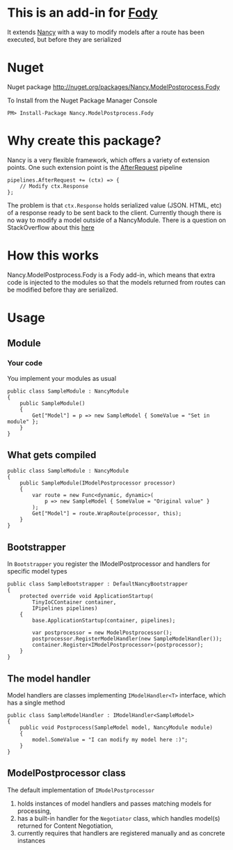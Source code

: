 # This is an add-in for [Fody](https://github.com/Fody/Fody/) 

It extends [Nancy](https://github.com/NancyFx/Nancy/) with a way to modify models after a route has been executed, but before they are serialized

# Nuget

Nuget package http://nuget.org/packages/Nancy.ModelPostprocess.Fody

To Install from the Nuget Package Manager Console 
    
    PM> Install-Package Nancy.ModelPostprocess.Fody
	
# Why create this package?
	
Nancy is a very flexible framework, which offers a variety of extension points. 
One such extension point is the [AfterRequest](https://github.com/NancyFx/Nancy/wiki/The-Application-Before%2C-After-and-OnError-pipelines) pipeline

	pipelines.AfterRequest += (ctx) => {
		// Modify ctx.Response
	};
	
The problem is that `ctx.Response` holds serialized value (JSON. HTML, etc) of a response ready to be sent back to the client. Currently though there is no way to modify a model outside of a NancyModule. There is a question on StackOverflow about this [here](http://stackoverflow.com/questions/19095350/nancy-modify-model-in-afterrequest-event)

# How this works

Nancy.ModelPostprocess.Fody is a Fody add-in, which means that extra code is injected to the modules so that the models returned from routes can be modified before thay are serialized. 
	
# Usage

## Module

### Your code

You implement your modules as usual

	public class SampleModule : NancyModule
    {
        public SampleModule()
        {
            Get["Model"] = p => new SampleModel { SomeValue = "Set in module" };
        }
    }

## What gets compiled

	public class SampleModule : NancyModule
    {
        public SampleModule(IModelPostprocessor processor)
        {
			var route = new Func<dynamic, dynamic>(
				p => new SampleModel { SomeValue = "Original value" }
			);
            Get["Model"] = route.WrapRoute(processor, this);
        }
    }

## Bootstrapper

In `Bootstrapper` you register the IModelPostprocessor and handlers for specific model types

	public class SampleBootstrapper : DefaultNancyBootstrapper
    {
        protected override void ApplicationStartup(
        	TinyIoCContainer container, 
			IPipelines pipelines)
        {
            base.ApplicationStartup(container, pipelines);

            var postprocessor = new ModelPostprocessor();
            postprocessor.RegisterModelHandler(new SampleModelHandler());
            container.Register<IModelPostprocessor>(postprocessor);
        }
    }
	
## The model handler

Model handlers are classes implementing `IModelHandler<T>` interface, which has a single method

	public class SampleModelHandler : IModelHandler<SampleModel>
    {
        public void Postprocess(SampleModel model, NancyModule module)
        {
            model.SomeValue = "I can modify my model here :)";
        }
    }
	
## ModelPostprocessor class

The default implementation of `IModelPostprocessor` 

1. holds instances of model handlers and passes matching models for processing,
2. has a built-in handler for the `Negotiator` class, which handles model(s) returned for Content Negotiation,
3. currently requires that handlers are registered manually and as concrete instances

